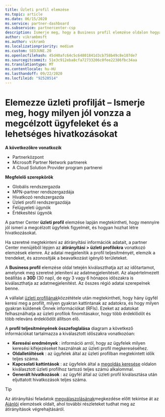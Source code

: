 ```yaml
---
title: Üzleti profil elemzése
ms.topic: article
ms.date: 06/15/2020
ms.service: partner-dashboard
ms.subservice: partnercenter-csp
description: Ismerje meg, hogy a Business profil elemzése oldalon hogyan végezheti el a megcélzott ügyfelek figyelmét, valamint az átirányítások generálását.
author: vikrambmsft
ms.author: vikramb
ms.localizationpriority: medium
ms.custom: SEOJUNE.20
ms.openlocfilehash: 45d40afc64c5c64801841d3cb758b49c8e107de7
ms.sourcegitcommit: 51e3c912eba8cfa72733206c0fee22386fbc34aa
ms.translationtype: MT
ms.contentlocale: hu-HU
ms.lasthandoff: 09/22/2020
ms.locfileid: "92528514"
---
```

# <a name="analyze-your-business-profile---see-how-well-you-attract-target-customers-and-potential-referrals"></a>Elemezze üzleti profilját – Ismerje meg, hogy milyen jól vonzza a megcélzott ügyfeleket és a lehetséges hivatkozásokat
<!-- 
https://go.microsoft.com/fwlink/?linkid=849120
-->

**A következőkre vonatkozik**

- Partnerközpont
- Microsoft Partner Network partnerek
- A Cloud Solution Provider program partnerei

**Megfelelő szerepkörök**

- Globális rendszergazda
- MPN-partner rendszergazdája
- Hivatkozó rendszergazda
- Üzleti profil rendszergazdája
- Felügyeleti ügynök
- Értékesítési ügynök

A partner Center **üzleti profil** elemzése lapján megtekintheti, hogy mennyire jól ismeri a megcélzott ügyfelek figyelmét, és hogyan hozhat létre hivatkozásokat.

Ha szeretné megtekinteni az átirányítási információk adatait, a partner Center menüjéből lépjen az **átirányítási > üzleti profilokra** vonatkozó elemzések elemre. Az adatai megjelenítik a profil teljesítményét, elemzik a trendeket, és azonosítják a beavatkozást igénylő területeket.

A **Business profil** elemzése oldal tetején kiválaszthatja azt az időtartamot, amelynek meg szeretné jeleníteni az adatmegjelenítését. Az alapértelmezett beállítás a **30D** (30 nap), de egy 3 vagy 6 hónapos időszakra is kiválaszthatja az adatmegjelenítést. Az összes régió adatai szerepelnek benne.

A vállalat [üzleti profiljának](create-a-marketing-profile.md)közzététele után megtekintheti, hogy hány ügyfél keresi meg a profilt, milyen gyakran kattintanak az adatokra, és hogy milyen gyakran küldenek Önnek információkat (RFIs). Ezeket az adatokat felhasználhatja az üzleti profilok finomításakor, hogy több érdeklődőt és több releváns érdeklődőt állítson elő.

A **profil teljesítményének összefoglalása** diagram a következő információkat tartalmazza a kiválasztott időszakra vonatkozóan:

- **Keresési eredmények** : információ arról, hogy az ügyfelek milyen keresési kifejezéseket használnak az üzleti profil megkereséséhez.
- **Oldalletöltések** : az ügyfelek által az üzleti profilban megtekintett idők teljes száma.
- **Kapcsolati kattintások** : az ügyfelek által a [megoldás keresése](https://www.microsoft.com/solution-providers/home) oldalon kiválasztott üzleti profilhoz tartozó teljes számú alkalommal.
- **Generált hivatkozások** : az ügyfél által az üzleti profil kiválasztása után eljuttatott hivatkozások teljes száma.

> [!TIP]
> Az átirányítási feladatok [megválaszolásának](manage-leads.md)megkezdése előtt tekintse át az [Ajánlói](referral-insights.md) elemzések oldalt, ahol további részleteket tudhat meg az átirányítások végrehajtásáról.
